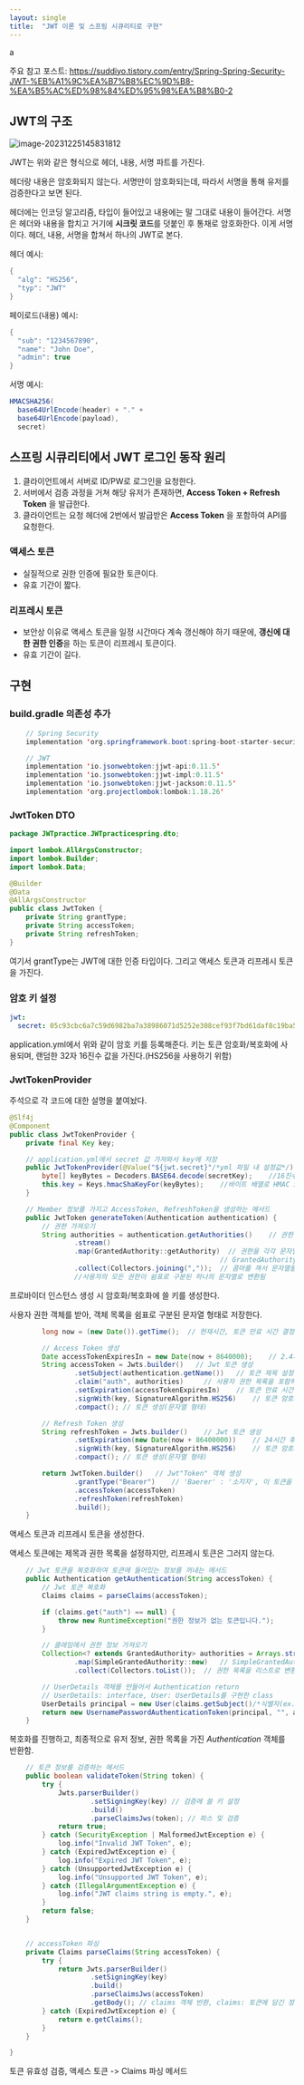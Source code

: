 ```yaml
---
layout: single
title:  "JWT 이론 및 스프링 시큐리티로 구현"
---
```


a

주요 참고 포스트:
https://suddiyo.tistory.com/entry/Spring-Spring-Security-JWT-%EB%A1%9C%EA%B7%B8%EC%9D%B8-%EA%B5%AC%ED%98%84%ED%95%98%EA%B8%B0-2



## JWT의 구조

![image-20231225145831812](../images/2023-12-25-JWTprac/image-20231225145831812.png)

JWT는 위와 같은 형식으로 헤더, 내용, 서명 파트를 가진다.

헤더랑 내용은 암호화되지 않는다. 서명만이 암호화되는데, 따라서 서명을 통해 유저를 검증한다고 보면 된다.

헤더에는 인코딩 알고리즘, 타입이 들어있고 내용에는 말 그대로 내용이 들어간다. 서명은 헤더와 내용을 합치고 거기에 **시크릿 코드**를 덧붙인 후 통채로 암호화한다. 이게 서명이다. 헤더, 내용, 서명을 합쳐서 하나의 JWT로 본다.

헤더 예시:

```java
{
  "alg": "HS256",
  "typ": "JWT"
}
```

페이로드(내용) 예시:

```java
{
  "sub": "1234567890",
  "name": "John Doe",
  "admin": true
}
```

서명 예시:

```java
HMACSHA256(
  base64UrlEncode(header) + "." +
  base64UrlEncode(payload),
  secret)

```



## 스프링 시큐리티에서 JWT 로그인 동작 원리

1. 클라이언트에서 서버로 ID/PW로 로그인을 요청한다.
2. 서버에서 검증 과정을 거쳐 해당 유저가 존재하면, **Access Token + Refresh Token** 을 발급한다.
3. 클라이언트는 요청 헤더에 2번에서 발급받은 **Access Token** 을 포함하여 API를 요청한다.

### 액세스 토큰

- 실질적으로 권한 인증에 필요한 토큰이다. 
- 유효 기간이 짧다.

### 리프레시 토큰

- 보안상 이유로 액세스 토큰을 일정 시간마다 계속 갱신해야 하기 때문에, **갱신에 대한 권한 인증**을 하는 토큰이 리프레시 토큰이다.
- 유효 기간이 길다.



## 구현

### build.gradle 의존성 추가

```java
	// Spring Security
	implementation 'org.springframework.boot:spring-boot-starter-security'

	// JWT
	implementation 'io.jsonwebtoken:jjwt-api:0.11.5'
	implementation 'io.jsonwebtoken:jjwt-impl:0.11.5'
	implementation 'io.jsonwebtoken:jjwt-jackson:0.11.5'
	implementation 'org.projectlombok:lombok:1.18.26'
```



### JwtToken DTO

```java
package JWTpractice.JWTpracticespring.dto;

import lombok.AllArgsConstructor;
import lombok.Builder;
import lombok.Data;

@Builder
@Data
@AllArgsConstructor
public class JwtToken {
    private String grantType;
    private String accessToken;
    private String refreshToken;
}
```

여기서 grantType는 JWT에 대한 인증 타입이다. 그리고 액세스 토큰과 리프레시 토큰을 가진다.



### 암호 키 설정

```yml
jwt:
  secret: 05c93cbc6a7c59d6982ba7a38986071d5252e308cef93f7bd61daf8c19ba5035
```

application.yml에서 위와 같이 암호 키를 등록해준다. 키는 토큰 암호화/복호화에 사용되며, 랜덤한 32자 16진수 값을 가진다.(HS256을 사용하기 위함)



### JwtTokenProvider

주석으로 각 코드에 대한 설명을 붙여놨다.

```java
@Slf4j
@Component
public class JwtTokenProvider {
    private final Key key;

    // application.yml에서 secret 값 가져와서 key에 저장
    public JwtTokenProvider(@Value("${jwt.secret}"/*yml 파일 내 설정값*/) String secretKey) {
        byte[] keyBytes = Decoders.BASE64.decode(secretKey);    //16진수 시크릿키를 바이트 배열로 변환
        this.key = Keys.hmacShaKeyFor(keyBytes);    //바이트 배열로 HMAC SHA 키 생성
    }

    // Member 정보를 가지고 AccessToken, RefreshToken을 생성하는 메서드
    public JwtToken generateToken(Authentication authentication) {
        // 권한 가져오기
        String authorities = authentication.getAuthorities()    // 권한 목록 가져오기
                .stream()
                .map(GrantedAuthority::getAuthority)  // 권한을 각각 문자열로 변환
                                                    // GrantedAuthority(인터페이스) 객체를 받아 getAuthority 메서드 실행 결과를 사용
                .collect(Collectors.joining(","));  // 콤마를 껴서 문자열들을 하나의 문자열로 변환
                //사용자의 모든 권한이 쉼표로 구분된 하나의 문자열로 변환됨
```

프로바이더 인스턴스 생성 시 암호화/복호화에 쓸 키를 생성한다.

사용자 권한 객체를 받아, 객체 목록을 쉼표로 구분된 문자열 형태로 저장한다.

```java
        long now = (new Date()).getTime();  // 현재시간, 토큰 만료 시간 결정용

        // Access Token 생성
        Date accessTokenExpiresIn = new Date(now + 8640000);    // 2.4시간 후 만료
        String accessToken = Jwts.builder()   // Jwt 토큰 생성
                .setSubject(authentication.getName())   // 토큰 제목 설정(사용자 이름)
                .claim("auth", authorities)     // 사용자 권한 목록을 포함하는 커스텀 클레임 추가
                .setExpiration(accessTokenExpiresIn)    // 토큰 만료 시간 설정
                .signWith(key, SignatureAlgorithm.HS256)    // 토큰 암호화 알고리즘, 키 설정
                .compact(); // 토큰 생성(문자열 형태)

        // Refresh Token 생성
        String refreshToken = Jwts.builder()    // Jwt 토큰 생성
                .setExpiration(new Date(now + 86400000))    // 24시간 후 만ㄹ
                .signWith(key, SignatureAlgorithm.HS256)    // 토큰 암호화 알고리즘, 키 설정
                .compact(); // 토큰 생성(문자열 형태)

        return JwtToken.builder()   // Jwt"Token" 객체 생성
                .grantType("Bearer")    // 'Baerer' : '소지자', 이 토큰을 소지하면 권한을 가진 것과 같다.
                .accessToken(accessToken)
                .refreshToken(refreshToken)
                .build();
    }
```

액세스 토큰과 리프레시 토큰을 생성한다.

액세스 토큰에는 제목과 권한 목록을 설정하지만, 리프레시 토큰은 그러지 않는다.

```java
    // Jwt 토큰을 복호화하여 토큰에 들어있는 정보를 꺼내는 메서드
    public Authentication getAuthentication(String accessToken) {
        // Jwt 토큰 복호화
        Claims claims = parseClaims(accessToken);

        if (claims.get("auth") == null) {
            throw new RuntimeException("권한 정보가 없는 토큰입니다.");
        }

        // 클레임에서 권한 정보 가져오기
        Collection<? extends GrantedAuthority> authorities = Arrays.stream(claims.get("auth").toString().split(","))
                .map(SimpleGrantedAuthority::new)   // SimpleGrantedAuthority 클래스의 생성자를 참조해서 문자열을 객체로 변환
                .collect(Collectors.toList());  // 권한 목록을 리스트로 변환

        // UserDetails 객체를 만들어서 Authentication return
        // UserDetails: interface, User: UserDetails를 구현한 class
        UserDetails principal = new User(claims.getSubject()/*식별자(ex.이름)*/, "", authorities);   // 유저 식별자, 권한목록을 담은 유저 정보 객체
        return new UsernamePasswordAuthenticationToken(principal, "", authorities); // 유저 정보, 권한목록을 담은 객체 리턴
    }

```

복호화를 진행하고, 최종적으로 유저 정보, 권한 목록을 가진 *Authentication* 객체를 반환함.

```java
    // 토큰 정보를 검증하는 메서드
    public boolean validateToken(String token) {
        try {
            Jwts.parserBuilder()
                    .setSigningKey(key) // 검증에 쓸 키 설정
                    .build()
                    .parseClaimsJws(token); // 파스 및 검증
            return true;
        } catch (SecurityException | MalformedJwtException e) {
            log.info("Invalid JWT Token", e);
        } catch (ExpiredJwtException e) {
            log.info("Expired JWT Token", e);
        } catch (UnsupportedJwtException e) {
            log.info("Unsupported JWT Token", e);
        } catch (IllegalArgumentException e) {
            log.info("JWT claims string is empty.", e);
        }
        return false;
    }


    // accessToken 파싱
    private Claims parseClaims(String accessToken) {
        try {
            return Jwts.parserBuilder()
                    .setSigningKey(key)
                    .build()
                    .parseClaimsJws(accessToken)
                    .getBody(); // claims 객체 반환, claims: 토큰에 담긴 정보 조각들
        } catch (ExpiredJwtException e) {
            return e.getClaims();
        }
    }

}
```

토큰 유효성 검증, 액세스 토큰 -> Claims 파싱 메서드







